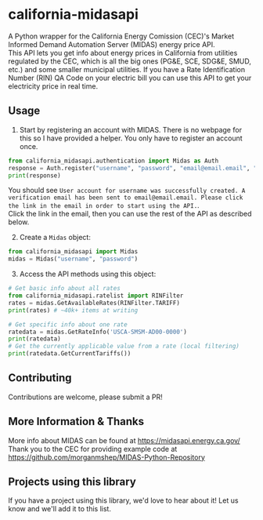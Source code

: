 # california-midasapi
A Python wrapper for the California Energy Comission (CEC)'s Market Informed Demand Automation Server (MIDAS) energy price API.  
This API lets you get info about energy prices in California from utilities regulated by the CEC, which is all the big ones (PG&E, SCE, SDG&E, SMUD, etc.) and some smaller municipal utilities. If you have a Rate Identification Number (RIN) QA Code on your electric bill you can use this API to get your electricity price in real time.


## Usage
1. Start by registering an account with MIDAS. There is no webpage for this so I have provided a helper. You only have to register an account once.
```python
from california_midasapi.authentication import Midas as Auth
response = Auth.register("username", "password", "email@email.email", "Full Name")
print(response)
```
You should see `User account for username was successfully created. A verification email has been sent to email@email.email. Please click the link in the email in order to start using the API.`.  
Click the link in the email, then you can use the rest of the API as described below.

2. Create a `Midas` object:
```python
from california_midasapi import Midas
midas = Midas("username", "password")
```

3. Access the API methods using this object:
```python
# Get basic info about all rates
from california_midasapi.ratelist import RINFilter
rates = midas.GetAvailableRates(RINFilter.TARIFF)
print(rates) # ~40k+ items at writing

# Get specific info about one rate
ratedata = midas.GetRateInfo('USCA-SMSM-AD00-0000')
print(ratedata)
# Get the currently applicable value from a rate (local filtering)
print(ratedata.GetCurrentTariffs())
```


## Contributing
Contributions are welcome, please submit a PR!


## More Information & Thanks
More info about MIDAS can be found at https://midasapi.energy.ca.gov/  
Thank you to the CEC for providing example code at https://github.com/morganmshep/MIDAS-Python-Repository

## Projects using this library


If you have a project using this library, we'd love to hear about it! Let us know and we'll add it to this list.